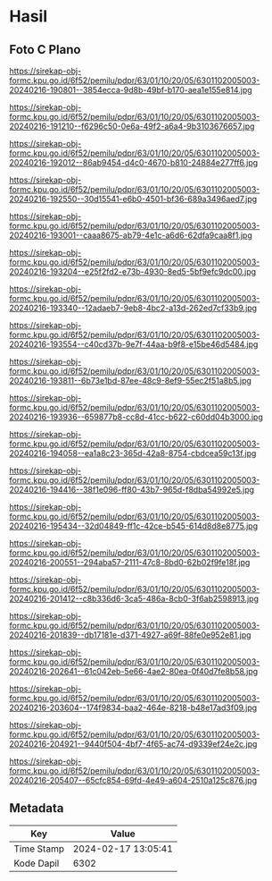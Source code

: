 # Hasil

## Foto C Plano

https://sirekap-obj-formc.kpu.go.id/6f52/pemilu/pdpr/63/01/10/20/05/6301102005003-20240216-190801--3854ecca-9d8b-49bf-b170-aea1e155e814.jpg

https://sirekap-obj-formc.kpu.go.id/6f52/pemilu/pdpr/63/01/10/20/05/6301102005003-20240216-191210--f6296c50-0e6a-49f2-a6a4-9b3103676657.jpg

https://sirekap-obj-formc.kpu.go.id/6f52/pemilu/pdpr/63/01/10/20/05/6301102005003-20240216-192012--86ab9454-d4c0-4670-b810-24884e277ff6.jpg

https://sirekap-obj-formc.kpu.go.id/6f52/pemilu/pdpr/63/01/10/20/05/6301102005003-20240216-192550--30d15541-e6b0-4501-bf36-689a3496aed7.jpg

https://sirekap-obj-formc.kpu.go.id/6f52/pemilu/pdpr/63/01/10/20/05/6301102005003-20240216-193001--caaa8675-ab79-4e1c-a6d6-62dfa9caa8f1.jpg

https://sirekap-obj-formc.kpu.go.id/6f52/pemilu/pdpr/63/01/10/20/05/6301102005003-20240216-193204--e25f2fd2-e73b-4930-8ed5-5bf9efc9dc00.jpg

https://sirekap-obj-formc.kpu.go.id/6f52/pemilu/pdpr/63/01/10/20/05/6301102005003-20240216-193340--12adaeb7-9eb8-4bc2-a13d-262ed7cf33b9.jpg

https://sirekap-obj-formc.kpu.go.id/6f52/pemilu/pdpr/63/01/10/20/05/6301102005003-20240216-193554--c40cd37b-9e7f-44aa-b9f8-e15be46d5484.jpg

https://sirekap-obj-formc.kpu.go.id/6f52/pemilu/pdpr/63/01/10/20/05/6301102005003-20240216-193811--6b73e1bd-87ee-48c9-8ef9-55ec2f51a8b5.jpg

https://sirekap-obj-formc.kpu.go.id/6f52/pemilu/pdpr/63/01/10/20/05/6301102005003-20240216-193936--659877b8-cc8d-41cc-b622-c60dd04b3000.jpg

https://sirekap-obj-formc.kpu.go.id/6f52/pemilu/pdpr/63/01/10/20/05/6301102005003-20240216-194058--ea1a8c23-365d-42a8-8754-cbdcea59c13f.jpg

https://sirekap-obj-formc.kpu.go.id/6f52/pemilu/pdpr/63/01/10/20/05/6301102005003-20240216-194416--38f1e096-ff80-43b7-965d-f8dba54992e5.jpg

https://sirekap-obj-formc.kpu.go.id/6f52/pemilu/pdpr/63/01/10/20/05/6301102005003-20240216-195434--32d04849-ff1c-42ce-b545-614d8d8e8775.jpg

https://sirekap-obj-formc.kpu.go.id/6f52/pemilu/pdpr/63/01/10/20/05/6301102005003-20240216-200551--294aba57-2111-47c8-8bd0-62b02f9fe18f.jpg

https://sirekap-obj-formc.kpu.go.id/6f52/pemilu/pdpr/63/01/10/20/05/6301102005003-20240216-201412--c8b336d6-3ca5-486a-8cb0-3f6ab2598913.jpg

https://sirekap-obj-formc.kpu.go.id/6f52/pemilu/pdpr/63/01/10/20/05/6301102005003-20240216-201839--db17181e-d371-4927-a69f-88fe0e952e81.jpg

https://sirekap-obj-formc.kpu.go.id/6f52/pemilu/pdpr/63/01/10/20/05/6301102005003-20240216-202641--61c042eb-5e66-4ae2-80ea-0f40d7fe8b58.jpg

https://sirekap-obj-formc.kpu.go.id/6f52/pemilu/pdpr/63/01/10/20/05/6301102005003-20240216-203604--174f9834-baa2-464e-8218-b48e17ad3f09.jpg

https://sirekap-obj-formc.kpu.go.id/6f52/pemilu/pdpr/63/01/10/20/05/6301102005003-20240216-204921--9440f504-4bf7-4f65-ac74-d9339ef24e2c.jpg

https://sirekap-obj-formc.kpu.go.id/6f52/pemilu/pdpr/63/01/10/20/05/6301102005003-20240216-205407--65cfc854-69fd-4e49-a604-2510a125c876.jpg


## Metadata

| Key        | Value               |
| ---------- | ------------------- |
| Time Stamp | 2024-02-17 13:05:41 |
| Kode Dapil | 6302                |



